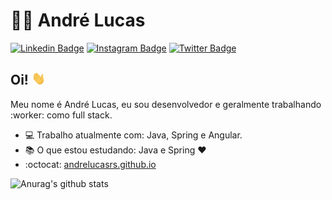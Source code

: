 # :man_technologist: André Lucas

[![Linkedin Badge](https://img.shields.io/badge/-LinkedIn-blue?style=flat-square&logo=Linkedin&logoColor=white&link=https://www.linkedin.com/in/lucas-bittencourt/)](https://www.linkedin.com/in/andrelucasrs/)
[![Instagram Badge](https://img.shields.io/badge/-Instagram-bc2a8d?style=flat-square&labelColor=bc2a8d&logo=Instagram&logoColor=white&link=https://www.instagram.com/felurye/)](https://www.instagram.com/andre.lucasrs/)
[![Twitter Badge](https://img.shields.io/badge/-Twitter-1ca0f1?style=flat-square&labelColor=1ca0f1&logo=twitter&logoColor=white&link=https://twitter.com/lgdbittencourt)](https://twitter.com/AndreLucasrss)

## Oi! <img src="https://github.com/AndreLucasrs/AndreLucasrs/blob/master/assets/hi.gif" width="22px">

Meu nome é André Lucas, eu sou desenvolvedor e geralmente trabalhando :worker: como full stack.

- :computer: Trabalho atualmente com: Java, Spring e Angular.
- :books: O que estou estudando: Java e Spring :heart:
- :octocat: [andrelucasrs.github.io](https://andrelucasrs.github.io/)

![Anurag's github stats](https://github-readme-stats.vercel.app/api?username=andrelucasrs&theme=onedark&show_icons=true)